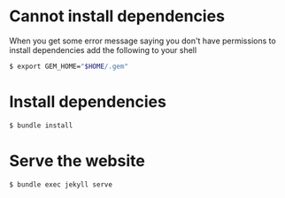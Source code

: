 # Cannot install dependencies

When you get some error message saying you don't have permissions to install dependencies add the following to your shell

```zsh
$ export GEM_HOME="$HOME/.gem"
```

# Install dependencies

```zsh
$ bundle install
```

# Serve the website

```zsh
$ bundle exec jekyll serve
```
